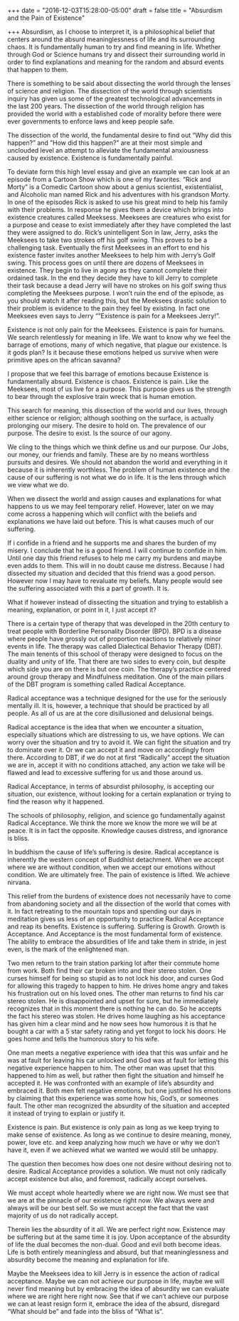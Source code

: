 +++
date = "2016-12-03T15:28:00-05:00"
draft = false
title = "Absurdism and the Pain of Existence"

+++
Absurdism, as I choose to interpret it, is a philosophical belief that centers around the absurd meaninglessness of life and its surrounding chaos. It is fundamentally human to try and find meaning in life. Whether through God or Science humans try and dissect their surrounding world in order to find explanations and meaning for the random and absurd events that happen to them. 

There is something to be said about dissecting the world through the lenses of science and religion. The dissection of the world through scientists inquiry has given us some of the  greatest technological advancements in the last 200 years. The dissection of the world through religion has provided the world with a established code of morality before there were ever governments to enforce laws and keep people safe.

The dissection of the world, the fundamental desire to find out “Why did this happen?” and ”How did this happen?” are at their most simple and unclouded level an attempt to alleviate the fundamental anxiousness caused by existence. Existence is fundamentally painful. 

To deviate form this high level essay and give an example we can look at an episode from a Cartoon Show which is one of my favorites. “Rick and Morty” is a Comedic Cartoon show about a genius scientist, existentialist, and Alcoholic man named Rick and his adventures with his grandson Morty. In one of the episodes Rick is asked to use his great mind to help his family with their problems. In response he gives them a device which brings into existence creatures called Meeksess. Meeksees are creatures who exist for a purpose and cease to exist immediately after they have completed the last they were assigned to do. Rick’s unintelligent Son in law, Jerry, asks the Meeksees to take two strokes off his golf swing. This proves to be a challenging task. Eventually the first Meeksees in an effort to end his existence faster invites another Meeksees to help him with Jerry’s Golf swing. This process goes on until there are dozens of Meeksees in existence. They begin to live in agony as they cannot complete their ordained task. In the end they decide they have to kill Jerry to complete their task because a dead Jerry will have no strokes on his golf swing thus completing the Meeksees purpose. I won’t ruin the end of the episode, as you should watch it after reading this, but the Meeksees drastic solution to their problem is evidence to the pain they feel by existing. In fact one Meeksees even says to Jerry “”Existence is pain for a Meeksees Jerry!”.



Existence is not only pain for the Meeksees. Existence is pain for humans. We search relentlessly for meaning in life. We want to know why we feel the barrage  of emotions, many of which negative, that plague our existence. Is it gods plan? Is it because these emotions helped us survive when were primitive apes on the african savanna?


I propose that we feel this barrage of emotions because Existence is fundamentally absurd. Existence is chaos. Existence is pain. Like the Meeksees, most of us live for a purpose. This purpose gives us the strength to bear through the explosive train wreck that is human emotion. 

This search for meaning, this dissection of the world and our lives, through either science or religion; although soothing on the surface, is actually prolonging our misery. The desire to hold on. The prevalence of our purpose. The desire to exist. Is the source of our agony. 

We cling to the things which we think define us and our purpose. Our Jobs, our money, our friends and family. These are by no means worthless pursuits and desires. We should not abandon the world and everything in it because it is inherently worthless. The problem of human existence and the cause of our suffering is not what we do in life. It is the lens through which we view what we do. 

When we dissect the world and assign causes and explanations for what happens to us we may feel temporary relief. However, later on we may come across a happening which will conflict with the beliefs and explanations we have laid out before. This is what causes much of our suffering. 

If i confide in a friend and he supports me and shares the burden of my misery. I conclude that he is a good friend. I will continue to confide in him. Until one day this friend refuses to help me carry my burdens and maybe even adds to them. This will in no doubt cause me distress. Because I had dissected my situation and decided that this friend was a good person. However now I may have to revaluate my beliefs. Many people would see the suffering associated with this a part of growth. It is. 

What if however instead of dissecting the situation and trying to establish a meaning, explanation, or point in it, I just accept it?

There is a certain type of therapy that was developed in the 20th century to treat people with Borderline Personality Disorder (BPD). BPD is a disease where people have grossly out of proportion reactions to relatively minor events in life. The therapy was called Dialectical Behavior Therapy (DBT). The main tenents of this school of therapy were designed to focus on the duality and unity of life. That there are two sides to every coin, but despite which side you are on there is but one coin. The therapy’s practice centered around group therapy and Mindfulness meditation. One of the main pillars of the DBT program is something called Radical Acceptance.


Radical acceptance was a technique designed for the use for the seriously mentally ill. It is, however, a technique that should be practiced by all people. As all of us are at the core disillusioned and delusional beings. 


Radical acceptance is the idea that when we encounter a situation, especially situations which are distressing to us, we have options. We can worry over the situation and try to avoid it. We can fight the situation and try to dominate over it. Or we can accept it and move on accordingly from there. According to DBT, if we do not at first “Radically” accept the situation we are in, accept it with no conditions attached, any action we take will be flawed and lead to excessive suffering for us and those around us.

Radical Acceptance, in terms of absurdist philosophy, is accepting our situation, our existence, without looking for a certain explanation or trying to find the reason why it happened. 

The schools of philosophy, religion, and science go fundamentally against Radical Acceptance. We think the more we know the more we will be at peace. It is in fact the opposite. Knowledge causes distress, and ignorance is bliss. 

In buddhism the cause of life’s suffering is desire. Radical acceptance is inherently the western concept of Buddhist detachment. When we accept where we are without condition, when we accept our emotions without condition. We are ultimately free. The pain of existence is lifted. We achieve nirvana.


This relief from the burdens of existence does not necessarily have to come from abandoning society and all the dissection of the world that comes with it. In fact retreating to the mountain tops and spending our days in meditation gives us less of an opportunity to practice Radical Acceptance and reap its benefits. Existence is suffering. Suffering is Growth. Growth is Acceptance. And Acceptance is the most fundamental form of existence. The ability to embrace the absurdities of life and take them in stride, in jest even, is the mark of the enlightened man. 

Two men return to the train station parking lot after their commute home from work. Both find their car broken into and their stereo stolen. One curses himself for being so stupid as to not lock his door, and curses God for allowing this tragedy to happen to him. He drives home angry and takes his frustration out on his loved ones. The other man returns to find his car stereo stolen. He is disappointed and upset for sure, but he immediately recognizes that in this moment there is nothing he can do. So he accepts the fact his stereo was stolen. He drives home laughing as his acceptance has given him a clear mind and he now sees how humorous it is that he bought a car with a 5 star safety rating and yet forgot to lock his doors. He goes home and tells the humorous story to his wife. 

One man meets a negative experience with idea that this was unfair and he was at fault for leaving his car unlocked and God was at fault for letting this negative experience happen to him. The other man was upset that this happened to him as well, but rather then fight the situation and himself he accepted it. He was confronted with an example of life’s absurdity and embraced it. Both men felt negative emotions, but one justified his emotions by claiming that this experience was some how his, God’s, or someones fault. The other man recognized the absurdity of the situation and accepted it instead of trying to explain or justify it.


Existence is pain. But existence is only pain as long as we keep trying to make sense of existence. As long as we continue to desire meaning, money, power, love etc. and keep analyzing how much we have or why we don’t have it, even if we achieved what we wanted we would still be unhappy.

The question then becomes how does one not desire without desiring not to desire. Radical Acceptance provides a solution. We must not only radically accept existence but also, and foremost, radically accept ourselves.

We must accept whole heartedly where we are right now. We must see that we are at the pinnacle of our existence right now. We always were and always will be our best self. So we must accept the fact that the vast majority of us do not radically accept.

Therein lies the absurdity of it all. We are perfect right now. Existence may be suffering but at the same time it is joy. Upon acceptance of the absurdity of life the dual becomes the non-dual. Good and evil both become ideas. Life is both entirely meaningless and absurd, but that meaninglessness and absurdity become the meaning and explanation for life.


Maybe the Meeksees idea to kill Jerry is in essence the action of radical acceptance. Maybe we can not achieve our purpose in life, maybe we will never find meaning but by embracing the idea of absurdity we can evaluate where we are right here right now. See that if we can’t achieve our purpose we can at least resign form it, embrace the idea of the absurd, disregard “What should be” and fade into the bliss of “What is”.